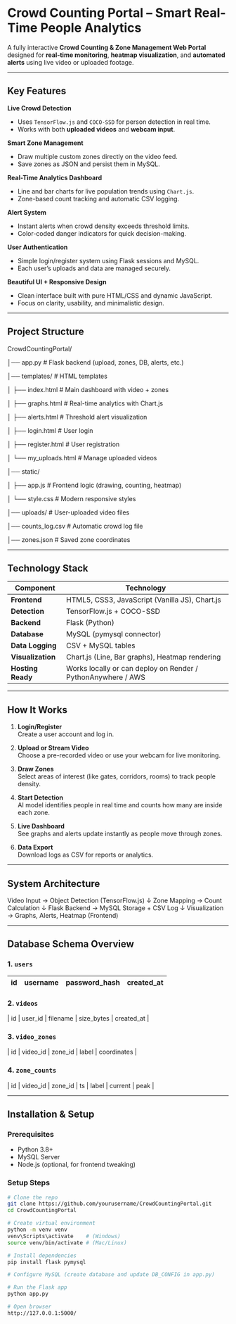 # Crowd Counting Portal – Smart Real-Time People Analytics


A fully interactive **Crowd Counting & Zone Management Web Portal** designed for **real-time monitoring**, **heatmap visualization**, and **automated alerts** using live video or uploaded footage.

---

##  Key Features

 **Live Crowd Detection**
- Uses `TensorFlow.js` and `COCO-SSD` for person detection in real time.  
- Works with both **uploaded videos** and **webcam input**.  

 **Smart Zone Management**
- Draw multiple custom zones directly on the video feed.  
- Save zones as JSON and persist them in MySQL.  

 **Real-Time Analytics Dashboard**
- Line and bar charts for live population trends using `Chart.js`.  
- Zone-based count tracking and automatic CSV logging.  

 **Alert System**
- Instant alerts when crowd density exceeds threshold limits.  
- Color-coded danger indicators for quick decision-making.  

 **User Authentication**
- Simple login/register system using Flask sessions and MySQL.  
- Each user’s uploads and data are managed securely.  

 **Beautiful UI + Responsive Design**
- Clean interface built with pure HTML/CSS and dynamic JavaScript.  
- Focus on clarity, usability, and minimalistic design.

---

##  Project Structure

CrowdCountingPortal/

│── app.py # Flask backend (upload, zones, DB, alerts, etc.)

│── templates/ # HTML templates

│ ├── index.html # Main dashboard with video + zones

│ ├── graphs.html # Real-time analytics with Chart.js

│ ├── alerts.html # Threshold alert visualization

│ ├── login.html # User login

│ ├── register.html # User registration

│ └── my_uploads.html # Manage uploaded videos

│── static/

│ ├── app.js # Frontend logic (drawing, counting, heatmap)

│ └── style.css # Modern responsive styles

│── uploads/ # User-uploaded video files

│── counts_log.csv # Automatic crowd log file

│── zones.json # Saved zone coordinates

---

##  Technology Stack

| Component | Technology |
|------------|------------|
| **Frontend** | HTML5, CSS3, JavaScript (Vanilla JS), Chart.js |
| **Detection** | TensorFlow.js + COCO-SSD |
| **Backend** | Flask (Python) |
| **Database** | MySQL (pymysql connector) |
| **Data Logging** | CSV + MySQL tables |
| **Visualization** | Chart.js (Line, Bar graphs), Heatmap rendering |
| **Hosting Ready** | Works locally or can deploy on Render / PythonAnywhere / AWS |

---

##  How It Works

1. **Login/Register**  
   Create a user account and log in.

2. **Upload or Stream Video**  
   Choose a pre-recorded video or use your webcam for live monitoring.

3. **Draw Zones**  
   Select areas of interest (like gates, corridors, rooms) to track people density.

4. **Start Detection**  
   AI model identifies people in real time and counts how many are inside each zone.

5. **Live Dashboard**  
   See graphs and alerts update instantly as people move through zones.

6. **Data Export**  
   Download logs as CSV for reports or analytics.

---

##  System Architecture

Video Input → Object Detection (TensorFlow.js)
↓
Zone Mapping → Count Calculation
↓
Flask Backend → MySQL Storage + CSV Log
↓
Visualization → Graphs, Alerts, Heatmap (Frontend)


---


##  Database Schema Overview

### 1. `users`
| id | username | password_hash | created_at |
|----|-----------|----------------|-------------|

### 2. `videos`
| id | user_id | filename | size_bytes | created_at |

### 3. `video_zones`
| id | video_id | zone_id | label | coordinates |

### 4. `zone_counts`
| id | video_id | zone_id | ts | label | current | peak |

---

## Installation & Setup

###  Prerequisites
- Python 3.8+
- MySQL Server
- Node.js (optional, for frontend tweaking)

###  Setup Steps

```bash
# Clone the repo
git clone https://github.com/yourusername/CrowdCountingPortal.git
cd CrowdCountingPortal

# Create virtual environment
python -m venv venv
venv\Scripts\activate    # (Windows)
source venv/bin/activate # (Mac/Linux)

# Install dependencies
pip install flask pymysql

# Configure MySQL (create database and update DB_CONFIG in app.py)

# Run the Flask app
python app.py

# Open browser
http://127.0.0.1:5000/
